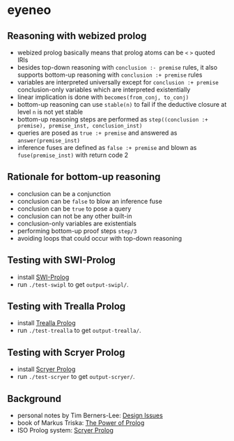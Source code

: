 # eyeneo

## Reasoning with webized prolog

- webized prolog basically means that prolog atoms can be `<` `>` quoted IRIs
- besides top-down reasoning with `conclusion :- premise` rules, it also supports bottom-up reasoning with `conclusion :+ premise` rules
- variables are interpreted universally except for `conclusion :+ premise` conclusion-only variables which are interpreted existentially
- linear implication is done with `becomes(from_conj, to_conj)`
- bottom-up reasoning can use `stable(n)` to fail if the deductive closure at level `n` is not yet stable
- bottom-up reasoning steps are performed as `step((conclusion :+ premise), premise_inst, conclusion_inst)`
- queries are posed as `true :+ premise` and answered as `answer(premise_inst)`
- inference fuses are defined as `false :+ premise` and blown as `fuse(premise_inst)` with return code 2

## Rationale for bottom-up reasoning

- conclusion can be a conjunction
- conclusion can be `false` to blow an inference fuse
- conclusion can be `true` to pose a query
- conclusion can not be any other built-in
- conclusion-only variables are existentials
- performing bottom-up proof steps `step/3`
- avoiding loops that could occur with top-down reasoning

## Testing with SWI-Prolog

- install [SWI-Prolog](https://www.swi-prolog.org/download/stable)
- run `./test-swipl` to get `output-swipl/`.

## Testing with Trealla Prolog

- install [Trealla Prolog](https://github.com/trealla-prolog/trealla?tab=readme-ov-file#building)
- run `./test-trealla` to get `output-trealla/`.

## Testing with Scryer Prolog

- install [Scryer Prolog](https://github.com/mthom/scryer-prolog?tab=readme-ov-file#installing-scryer-prolog)
- run `./test-scryer` to get `output-scryer/`.

## Background

- personal notes by Tim Berners-Lee: [Design Issues](https://www.w3.org/DesignIssues/)
- book of Markus Triska: [The Power of Prolog](https://www.metalevel.at/prolog)
- ISO Prolog system: [Scryer Prolog](https://www.scryer.pl/)
